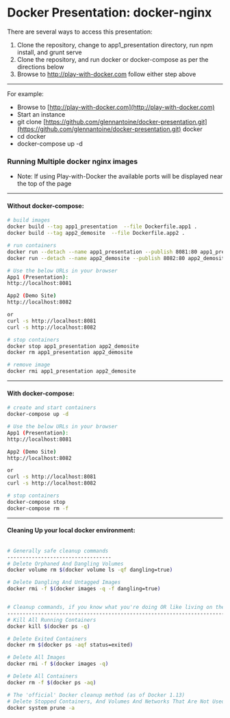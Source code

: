 Docker Presentation: docker-nginx
=================================

There are several ways to access this presentation:
1) Clone the repository, change to app1_presentation directory, run npm install, and grunt serve
2) Clone the repository, and run docker or docker-compose as per the directions below
3) Browse to http://play-with-docker.com follow either step above

---
For example: 
* Browse to [http://play-with-docker.com](http://play-with-docker.com)
* Start an instance
* git clone [https://github.com/glennantoine/docker-presentation.git](https://github.com/glennantoine/docker-presentation.git) docker
* cd docker
* docker-compose up -d


### Running Multiple docker nginx images 
* Note: If using Play-with-Docker the available ports will be displayed near the top of the page 

--- 
#### Without docker-compose:
```bash
# build images
docker build --tag app1_presentation  --file Dockerfile.app1 .
docker build --tag app2_demosite  --file Dockerfile.app2 .

# run containers
docker run --detach --name app1_presentation --publish 8081:80 app1_presentation:latest
docker run --detach --name app2_demosite --publish 8082:80 app2_demosite:latest

# Use the below URLs in your browser
App1 (Presentation):
http://localhost:8081

App2 (Demo Site)
http://localhost:8082

or 
curl -s http://localhost:8081
curl -s http://localhost:8082

# stop containers
docker stop app1_presentation app2_demosite
docker rm app1_presentation app2_demosite

# remove image
docker rmi app1_presentation app2_demosite
```
--- 
#### With docker-compose:
```bash
# create and start containers
docker-compose up -d

# Use the below URLs in your browser
App1 (Presentation):
http://localhost:8081

App2 (Demo Site)
http://localhost:8082

or 
curl -s http://localhost:8081
curl -s http://localhost:8082

# stop containers
docker-compose stop
docker-compose rm -f
```
--- 
#### Cleaning Up your local docker environment:
```bash

# Generally safe cleanup commands
----------------------------------
# Delete Orphaned And Dangling Volumes
docker volume rm $(docker volume ls -qf dangling=true)

# Delete Dangling And Untagged Images
docker rmi -f $(docker images -q -f dangling=true)


# Cleanup commands, if you know what you're doing OR like living on the edge
----------------------------------------------------------------------------
# Kill All Running Containers
docker kill $(docker ps -q)

# Delete Exited Containers
docker rm $(docker ps -aqf status=exited)

# Delete All Images
docker rmi -f $(docker images -q)

# Delete All Containers
docker rm -f $(docker ps -aq)

# The 'official' Docker cleanup method (as of Docker 1.13)
# Delete Stopped Containers, And Volumes And Networks That Are Not Used By Containers
docker system prune -a

```

